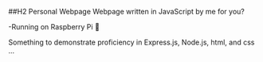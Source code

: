 ##H2 Personal Webpage
Webpage written in JavaScript by me for you? 

-Running on Raspberry Pi :see_no_evil:

Something to demonstrate proficiency in Express.js, Node.js, html, and css ...
